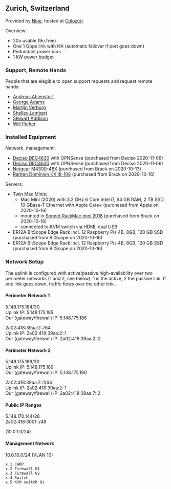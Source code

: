 ## Zurich, Switzerland
Provided by [Nine](https://www.nine.ch), hosted at [Colozüri](https://www.colozueri.ch/).

Overview:
* 20u usable (9u free)
* One 1 Gbps link with HA (automatic failover if port goes down)
* Redundant power bars
* 1 kW power budget

### Support, Remote Hands

People that are elegible to open support requests and request remote hands:

* [Andreas Ahlenstorf](https://github.com/aahlenst)
* [George Adams](https://github.com/gdams)
* [Martijn Verburg](https://github.com/karianna)
* [Shelley Lambert](https://github.com/smlambert)
* [Stewart Addison](https://github.com/sxa)
* [Will Parker](https://github.com/willsparker)

### Installed Equipment

Network, management:

* [Deciso DEC4630](https://www.deciso.com/product-catalog/DEC4630/) with OPNSense (purchased from Deciso 2020-11-06)
* [Deciso DEC4630](https://www.deciso.com/product-catalog/DEC4630/) with OPNSense (purchased from Deciso 2020-11-06)
* [Netgear M4300-48X](https://www.netgear.com/business/products/switches/managed/M4300-48X.aspx) (purchased from Brack on 2020-10-13)
* [Raritan Dominion KX III-108](https://www.raritan.com/products/kvm-serial/kvm-over-ip-switches/enterprise-ip-kvm-switch) (purchased from Brack on 2020-10-16)

Servers:
* Twin Mac Minis:
  * Mac Mini (2020) with 3.2 GHz 6 Core Intel i7, 64 GB RAM, 2 TB SSD, 10 GBase-T Ethernet with Apple Care+ (purchased from Apple on 2020-10-16)
  * mounted in [Sonnet RackMac mini 2018](https://www.sonnettech.com/product/rackmacmini.html) (purchased from Brack on 2020-10-16)
  * connected to KVM switch via HDMI, dual USB
* ER12A BitScope Edge Rack incl. 12 Raspberry Pis 4B, 8GB, 120 GB SSD (purchased from BitScope on 2020-10-16)
* ER12A BitScope Edge Rack incl. 12 Raspberry Pis 4B, 8GB, 120 GB SSD (purchased from BitScope on 2020-10-16)

### Network Setup

The uplink is configured with active/passive high-availability over two perimeter networks (1 and 2, see below). 1 is the active, 2 the passive link. If one link goes down, traffic flows over the other link.

#### Perimeter Network 1

5.148.175.184/30  
Uplink IP: 5.148.175.185  
Our (gateway/firewall) IP: 5.148.175.186

2a02:418:39aa:2::/64  
Uplink IP: 2a02:418:39aa:2::1  
Our (gateway/firewall) IP: 2a02:418:39aa:2::2

#### Perimeter Network 2

5.148.175.188/30  
Uplink IP: 5.148.175.189  
Our (gateway/firewall) IP: 5.148.175.190

2a02:418:39aa:7::1/64  
Uplink IP: 2a02:418:39aa:2::1  
Our (gateway/firewall) IP: 2a02:418:39aa:7::2

#### Public IP Ranges

5.148.170.144/28  
2a02:418:3001::/48

(10.0.1.0/24)

#### Management Network

10.0.10.0/24 (VLAN 10)

```
x.1 CARP
x.2 Firewall 01
x.3 Firewall 02
x.4 Switch
x.5 KVM switch 01
```